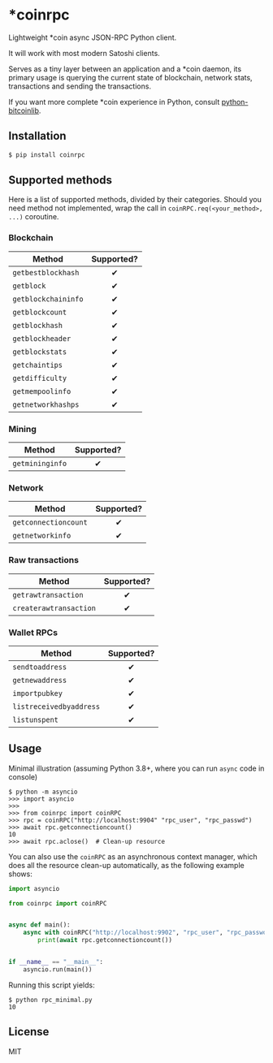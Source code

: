 # *coinrpc
Lightweight *coin async JSON-RPC Python client.

It will work with most modern Satoshi clients.

Serves as a tiny layer between an application and a *coin daemon, its primary usage
is querying the current state of blockchain, network stats, transactions and sending the transactions.

If you want more complete *coin experience in Python, consult
[python-bitcoinlib](https://github.com/petertodd/python-bitcoinlib).

## Installation

```bash
$ pip install coinrpc
```

## Supported methods
Here is a list of supported methods, divided by their categories. Should you need
method not implemented, wrap the call in `coinRPC.req(<your_method>, ...)` coroutine.

### Blockchain

|   Method   |   Supported?     |
|------------|:----------------:|
| `getbestblockhash` | ✔ |
| `getblock` | ✔ |
| `getblockchaininfo` | ✔ |
| `getblockcount` | ✔ |
| `getblockhash` | ✔ |
| `getblockheader` | ✔ |
| `getblockstats` | ✔ |
| `getchaintips` | ✔ |
| `getdifficulty` | ✔ |
| `getmempoolinfo` | ✔ |
| `getnetworkhashps` | ✔ |

### Mining

|   Method   |   Supported?     |
|------------|:----------------:|
| `getmininginfo` | ✔ |

### Network

|   Method   |   Supported?     |
|------------|:----------------:|
| `getconnectioncount` | ✔ |
| `getnetworkinfo` | ✔ |

### Raw transactions

|   Method   |   Supported?     |
|------------|:----------------:|
| `getrawtransaction` | ✔ |
| `createrawtransaction` | ✔ |


### Wallet RPCs

|   Method   |   Supported?     |
|------------|:----------------:|
| `sendtoaddress` | ✔ |
| `getnewaddress` | ✔ |
| `importpubkey`  | ✔ |
| `listreceivedbyaddress`  | ✔ |
| `listunspent`  | ✔ |

## Usage
Minimal illustration (assuming Python 3.8+, where you can run `async` code in console)

```
$ python -m asyncio
>>> import asyncio
>>>
>>> from coinrpc import coinRPC
>>> rpc = coinRPC("http://localhost:9904" "rpc_user", "rpc_passwd")
>>> await rpc.getconnectioncount()
10
>>> await rpc.aclose()  # Clean-up resource
```

You can also use the `coinRPC` as an asynchronous context manager, which does
all the resource clean-up automatically, as the following example shows:

```python
import asyncio

from coinrpc import coinRPC


async def main():
    async with coinRPC("http://localhost:9902", "rpc_user", "rpc_password") as rpc:
        print(await rpc.getconnectioncount())


if __name__ == "__main__":
    asyncio.run(main())
```

Running this script yields:
```
$ python rpc_minimal.py
10
```

## License
MIT
